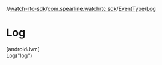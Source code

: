 //[watch-rtc-sdk](../../../../index.md)/[com.spearline.watchrtc.sdk](../../index.md)/[EventType](../index.md)/[Log](index.md)

# Log

[androidJvm]\
[Log](index.md)(&quot;log&quot;)
